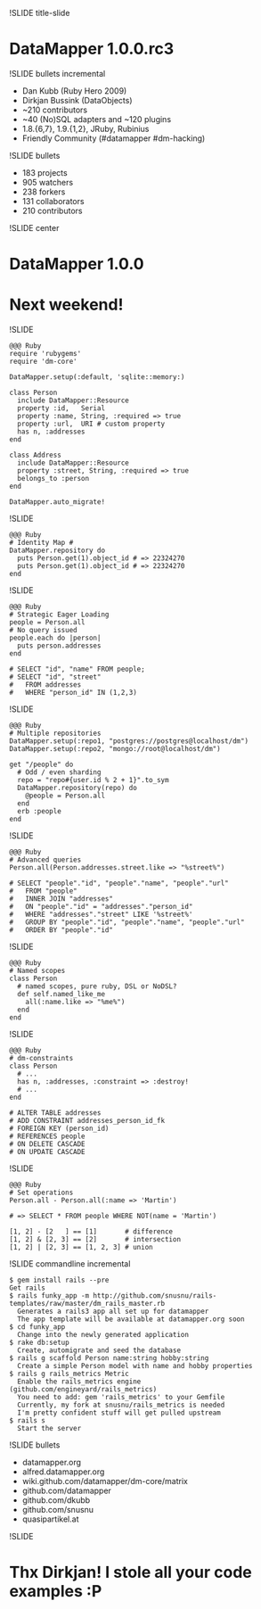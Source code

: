 !SLIDE title-slide

# DataMapper 1.0.0.rc3 #

!SLIDE bullets incremental

* Dan Kubb (Ruby Hero 2009)
* Dirkjan Bussink (DataObjects)
* ~210 contributors
* ~40 (No)SQL adapters and ~120 plugins
* 1.8.{6,7}, 1.9.{1,2}, JRuby, Rubinius
* Friendly Community (#datamapper #dm-hacking)

!SLIDE bullets

* 183 projects
* 905 watchers
* 238 forkers
* 131 collaborators
* 210 contributors


!SLIDE center

# DataMapper 1.0.0 #
# Next weekend! #


!SLIDE

    @@@ Ruby
    require 'rubygems'
    require 'dm-core'

    DataMapper.setup(:default, 'sqlite::memory:)

    class Person
      include DataMapper::Resource
      property :id,	  Serial
      property :name, String, :required => true
      property :url,  URI # custom property
      has n, :addresses
    end

    class Address
      include DataMapper::Resource
      property :street, String, :required => true
      belongs_to :person
    end

    DataMapper.auto_migrate!

!SLIDE

    @@@ Ruby
    # Identity Map #
    DataMapper.repository do
      puts Person.get(1).object_id # => 22324270
      puts Person.get(1).object_id # => 22324270
    end

!SLIDE

    @@@ Ruby
    # Strategic Eager Loading
    people = Person.all
    # No query issued
    people.each do |person|
      puts person.addresses
    end

    # SELECT "id", "name" FROM people;
    # SELECT "id", "street"
    #   FROM addresses
    #   WHERE "person_id" IN (1,2,3)

!SLIDE

    @@@ Ruby
    # Multiple repositories
    DataMapper.setup(:repo1, "postgres://postgres@localhost/dm")
    DataMapper.setup(:repo2, "mongo://root@localhost/dm")

    get "/people" do
      # Odd / even sharding
      repo = "repo#{user.id % 2 + 1}".to_sym
      DataMapper.repository(repo) do
        @people = Person.all
      end
      erb :people
    end

!SLIDE

    @@@ Ruby
    # Advanced queries
    Person.all(Person.addresses.street.like => "%street%")

    # SELECT "people"."id", "people"."name", "people"."url"
    #   FROM "people"
    #   INNER JOIN "addresses"
    #   ON "people"."id" = "addresses"."person_id"
    #   WHERE "addresses"."street" LIKE '%street%'
    #   GROUP BY "people"."id", "people"."name", "people"."url"
    #   ORDER BY "people"."id"

!SLIDE

    @@@ Ruby
    # Named scopes
    class Person
      # named scopes, pure ruby, DSL or NoDSL?
      def self.named_like_me
        all(:name.like => "%me%")
      end
    end

!SLIDE

    @@@ Ruby
    # dm-constraints
    class Person
      # ...
      has n, :addresses, :constraint => :destroy!
      # ...
    end

    # ALTER TABLE addresses
    # ADD CONSTRAINT addresses_person_id_fk
    # FOREIGN KEY (person_id)
    # REFERENCES people
    # ON DELETE CASCADE
    # ON UPDATE CASCADE

!SLIDE

    @@@ Ruby
    # Set operations
    Person.all - Person.all(:name => 'Martin')

    # => SELECT * FROM people WHERE NOT(name = 'Martin')

    [1, 2] - [2   ] == [1]       # difference
    [1, 2] & [2, 3] == [2]       # intersection
    [1, 2] | [2, 3] == [1, 2, 3] # union

!SLIDE commandline incremental

	$ gem install rails --pre
    Get rails
	$ rails funky_app -m http://github.com/snusnu/rails-templates/raw/master/dm_rails_master.rb
	  Generates a rails3 app all set up for datamapper
	  The app template will be available at datamapper.org soon
	$ cd funky_app
	  Change into the newly generated application
	$ rake db:setup
	  Create, automigrate and seed the database
	$ rails g scaffold Person name:string hobby:string
	  Create a simple Person model with name and hobby properties
	$ rails g rails_metrics Metric
	  Enable the rails_metrics engine (github.com/engineyard/rails_metrics)
	  You need to add: gem 'rails_metrics' to your Gemfile
	  Currently, my fork at snusnu/rails_metrics is needed
	  I'm pretty confident stuff will get pulled upstream
	$ rails s
	  Start the server

!SLIDE bullets

* datamapper.org
* alfred.datamapper.org
* wiki.github.com/datamapper/dm-core/matrix
* github.com/datamapper
* github.com/dkubb
* github.com/snusnu
* quasipartikel.at

!SLIDE

# Thx Dirkjan! I stole all your code examples :P #
